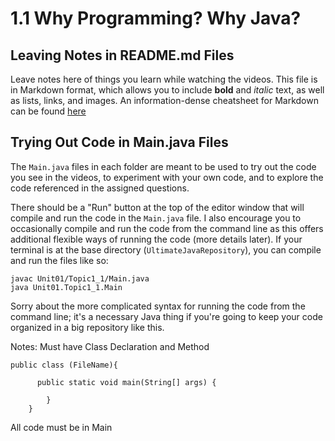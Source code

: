# 1.1 Why Programming? Why Java? 

## Leaving Notes in README.md Files

Leave notes here of things you learn while watching the videos. This file is in Markdown format, which allows you to include **bold** and _italic_ text, as well as lists, links, and images. An information-dense cheatsheet for Markdown can be found [here](https://github.com/adam-p/markdown-here/wiki/Markdown-Cheatsheet)

## Trying Out Code in Main.java Files

The `Main.java` files in each folder are meant to be used to try out the code you see in the videos, to experiment with your own code, and to explore the code referenced in the assigned questions. 

There should be a "Run" button at the top of the editor window that will compile and run the code in the `Main.java` file. I also encourage you to occasionally compile and run the code from the command line as this offers additional flexible ways of running the code (more details later). If your terminal is at the base directory (`UltimateJavaRepository`), you can compile and run the files like so:

```
javac Unit01/Topic1_1/Main.java
java Unit01.Topic1_1.Main
```

Sorry about the more complicated syntax for running the code from the command line; it's a necessary Java thing if you're going to keep your code organized in a big repository like this.

Notes:
Must have Class Declaration and Method
```
public class (FileName){

      public static void main(String[] args) {

        }
    }
```
All code must be in Main
